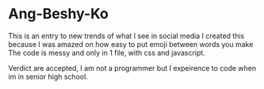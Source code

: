 # Ang-Beshy-Ko
This is an entry to new trends of what I see in social media
I created this because I was amazed on how easy to put emoji between words you make
The code is messy and only in 1 file, with css and javascript.

Verdict are accepted, I am not a programmer but I expeirence to code when im in senior high school.
